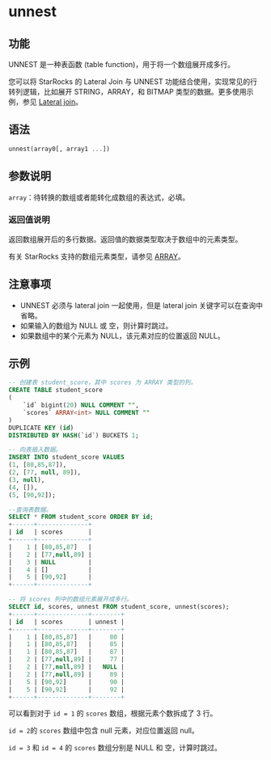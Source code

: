 # unnest

## 功能

UNNEST 是一种表函数 (table function)，用于将一个数组展开成多行。

您可以将 StarRocks 的 Lateral Join 与 UNNEST 功能结合使用，实现常见的行转列逻辑，比如展开 STRING，ARRAY，和 BITMAP 类型的数据。更多使用示例，参见 [Lateral join](../../../using_starrocks/Lateral_join.md)。

## 语法

```Haskell
unnest(array0[, array1 ...])
```

## 参数说明

`array`：待转换的数组或者能转化成数组的表达式，必填。

### 返回值说明

返回数组展开后的多行数据。返回值的数据类型取决于数组中的元素类型。

有关 StarRocks 支持的数组元素类型，请参见 [ARRAY](../../sql-statements/data-types/Array.md)。

## 注意事项

- UNNEST 必须与 lateral join 一起使用，但是 lateral join 关键字可以在查询中省略。
- 如果输入的数组为 NULL 或 空，则计算时跳过。
- 如果数组中的某个元素为 NULL，该元素对应的位置返回 NULL。

## **示例**

```SQL
-- 创建表 student_score，其中 scores 为 ARRAY 类型的列。
CREATE TABLE student_score
(
    `id` bigint(20) NULL COMMENT "",
    `scores` ARRAY<int> NULL COMMENT ""
)
DUPLICATE KEY (id)
DISTRIBUTED BY HASH(`id`) BUCKETS 1;

-- 向表插入数据。
INSERT INTO student_score VALUES
(1, [80,85,87]),
(2, [77, null, 89]),
(3, null),
(4, []),
(5, [90,92]);

--查询表数据。
SELECT * FROM student_score ORDER BY id;
+------+--------------+
| id   | scores       |
+------+--------------+
|    1 | [80,85,87]   |
|    2 | [77,null,89] |
|    3 | NULL         |
|    4 | []           |
|    5 | [90,92]      |
+------+--------------+

-- 将 scores 列中的数组元素展开成多行。
SELECT id, scores, unnest FROM student_score, unnest(scores);
+------+--------------+--------+
| id   | scores       | unnest |
+------+--------------+--------+
|    1 | [80,85,87]   |     80 |
|    1 | [80,85,87]   |     85 |
|    1 | [80,85,87]   |     87 |
|    2 | [77,null,89] |     77 |
|    2 | [77,null,89] |   NULL |
|    2 | [77,null,89] |     89 |
|    5 | [90,92]      |     90 |
|    5 | [90,92]      |     92 |
+------+--------------+--------+
```

可以看到对于 `id = 1` 的 `scores` 数组，根据元素个数拆成了 3 行。

`id = 2`的 `scores` 数组中包含 null 元素，对应位置返回 null。

`id = 3` 和 `id = 4` 的 `scores` 数组分别是 NULL 和 空，计算时跳过。
